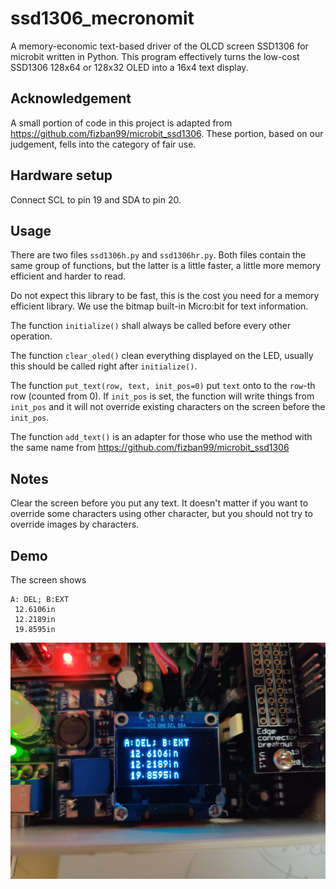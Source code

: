 # ssd1306_mecronomit
A memory-economic text-based driver of the OLCD screen SSD1306 for microbit written in Python.  This program effectively turns the low-cost SSD1306 128x64 or 128x32 OLED into a 16x4 text display. 

## Acknowledgement

A small portion of code in this project is adapted from <https://github.com/fizban99/microbit_ssd1306>.  These portion, based on our judgement, fells into the category of fair use. 

## Hardware setup

Connect SCL to pin 19 and SDA to pin 20. 

## Usage

There are two files `ssd1306h.py` and `ssd1306hr.py`.  Both files contain the same group of functions, but the latter is a little faster, a little more memory efficient and harder to read. 

Do not expect this library to be fast, this is the cost you need for a memory efficient library.  We use the bitmap built-in Micro:bit for text information. 

The function `initialize()` shall always be called before every other operation. 

The function `clear_oled()` clean everything displayed on the LED, usually this should be called right after `initialize()`. 

The function `put_text(row, text, init_pos=0)` put `text` onto to the `row`-th row (counted from 0).  If `init_pos` is set, the function will write things from `init_pos` and it will not override existing characters on the screen before the `init_pos`.

The function `add_text()` is an adapter for those who use the method with the same name from <https://github.com/fizban99/microbit_ssd1306>

## Notes

Clear the screen before you put any text.  It doesn't matter if you want to override some characters using other character, but you should not try to override images by characters.


## Demo

The screen shows

```
A: DEL; B:EXT
 12.6106in
 12.2189in
 19.8595in
```

![Demo](./IMG_20201030_205417.jpg)
